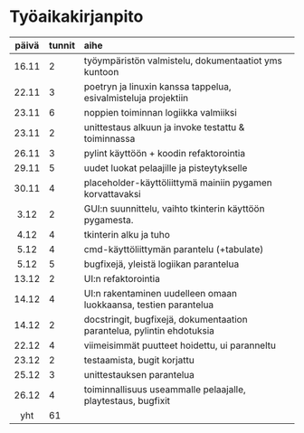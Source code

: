 # Työaikakirjanpito


| päivä | tunnit | aihe  |
| :----:|:-----| :-----|
| 16.11 | 2    | työympäristön valmistelu, dokumentaatiot yms kuntoon |
| 22.11 | 3   | poetryn ja linuxin kanssa tappelua, esivalmisteluja projektiin  |
| 23.11 | 6    | noppien toiminnan logiikka valmiiksi |
| 23.11 | 2    | unittestaus alkuun ja invoke testattu & toiminnassa |
| 26.11 | 3    | pylint käyttöön + koodin refaktorointia |
| 29.11 | 5    | uudet luokat pelaajille ja pisteytykselle |
| 30.11 | 4    | placeholder-käyttöliittymä mainiin pygamen korvattavaksi |
| 3.12 | 2    | GUI:n suunnittelu, vaihto tkinterin käyttöön pygamesta. |
| 4.12 | 4    | tkinterin alku ja tuho |
| 5.12 | 4   | cmd-käyttöliittymän parantelu (+tabulate) |
| 5.12 | 5   | bugfixejä, yleistä logiikan parantelua |
| 13.12 | 2   | UI:n refaktorointia |
| 14.12 | 4  | UI:n rakentaminen uudelleen omaan luokkaansa, testien parantelua |
| 14.12 | 2  | docstringit, bugfixejä, dokumentaation parantelua, pylintin ehdotuksia |
| 22.12 | 4  | viimeisimmät puutteet hoidettu, ui paranneltu |
| 23.12 | 2  | testaamista, bugit korjattu |
| 25.12 | 3  | unittestauksen parantelua |
| 26.12 | 4  | toiminnallisuus useammalle pelaajalle, playtestaus, bugfixit |
| yht   | 61  |  |
